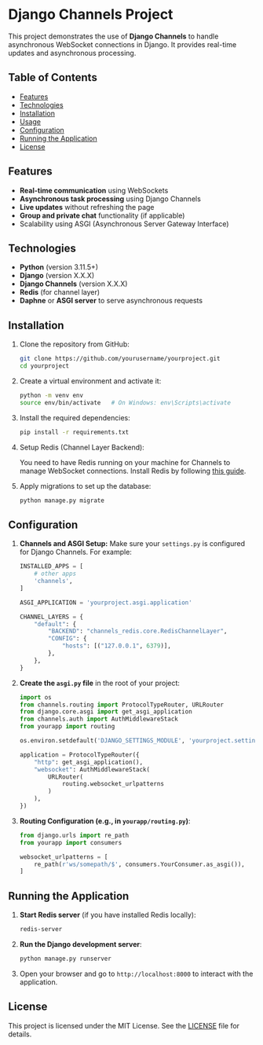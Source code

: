 # Django Channels Project

This project demonstrates the use of **Django Channels** to handle asynchronous WebSocket connections in Django. It provides real-time updates and asynchronous processing.

## Table of Contents

- [Features](#features)
- [Technologies](#technologies)
- [Installation](#installation)
- [Usage](#usage)
- [Configuration](#configuration)
- [Running the Application](#running-the-application)
- [License](#license)

## Features

- **Real-time communication** using WebSockets
- **Asynchronous task processing** using Django Channels
- **Live updates** without refreshing the page
- **Group and private chat** functionality (if applicable)
- Scalability using ASGI (Asynchronous Server Gateway Interface)

## Technologies

- **Python** (version 3.11.5+)
- **Django** (version X.X.X)
- **Django Channels** (version X.X.X)
- **Redis** (for channel layer)
- **Daphne** or **ASGI server** to serve asynchronous requests

## Installation

1. Clone the repository from GitHub:

    ```bash
    git clone https://github.com/yourusername/yourproject.git
    cd yourproject
    ```

2. Create a virtual environment and activate it:

    ```bash
    python -m venv env
    source env/bin/activate   # On Windows: env\Scripts\activate
    ```

3. Install the required dependencies:

    ```bash
    pip install -r requirements.txt
    ```

4. Setup Redis (Channel Layer Backend):

    You need to have Redis running on your machine for Channels to manage WebSocket connections. Install Redis by following [this guide](https://redis.io/download).

5. Apply migrations to set up the database:

    ```bash
    python manage.py migrate
    ```

## Configuration

1. **Channels and ASGI Setup:**
   Make sure your `settings.py` is configured for Django Channels. For example:

    ```python
    INSTALLED_APPS = [
        # other apps
        'channels',
    ]

    ASGI_APPLICATION = 'yourproject.asgi.application'

    CHANNEL_LAYERS = {
        "default": {
            "BACKEND": "channels_redis.core.RedisChannelLayer",
            "CONFIG": {
                "hosts": [("127.0.0.1", 6379)],
            },
        },
    }
    ```

2. **Create the `asgi.py` file** in the root of your project:

    ```python
    import os
    from channels.routing import ProtocolTypeRouter, URLRouter
    from django.core.asgi import get_asgi_application
    from channels.auth import AuthMiddlewareStack
    from yourapp import routing

    os.environ.setdefault('DJANGO_SETTINGS_MODULE', 'yourproject.settings')

    application = ProtocolTypeRouter({
        "http": get_asgi_application(),
        "websocket": AuthMiddlewareStack(
            URLRouter(
                routing.websocket_urlpatterns
            )
        ),
    })
    ```

3. **Routing Configuration (e.g., in `yourapp/routing.py`)**:

    ```python
    from django.urls import re_path
    from yourapp import consumers

    websocket_urlpatterns = [
        re_path(r'ws/somepath/$', consumers.YourConsumer.as_asgi()),
    ]
    ```

## Running the Application

1. **Start Redis server** (if you have installed Redis locally):

    ```bash
    redis-server
    ```

2. **Run the Django development server**:

    ```bash
    python manage.py runserver
    ```

3. Open your browser and go to `http://localhost:8000` to interact with the application.

## License

This project is licensed under the MIT License. See the [LICENSE](LICENSE) file for details.
